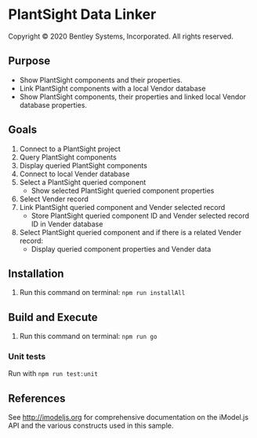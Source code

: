 # PlantSight Data Linker

Copyright © 2020 Bentley Systems, Incorporated. All rights reserved.

## Purpose
* Show PlantSight components and their properties.
* Link PlantSight components with a local Vendor database
* Show PlantSight components, their properties and linked local Vendor database properties.

## Goals

1. Connect to a PlantSight project
2. Query PlantSight components
3. Display queried PlantSight components
4. Connect to local Vender database
5. Select a PlantSight queried component
    * Show selected PlantSight queried component properties
6. Select Vender record
7. Link PlantSight queried component and Vender selected record
    * Store PlantSight queried component ID and Vender selected record ID in Vender database
8. Select PlantSight queried component and if there is a related Vender record:
    * Display queried component properties and Vender data

## Installation
1. Run this command on terminal: `npm run installAll`

## Build and Execute
1. Run this command on terminal: `npm run go`

### Unit tests

Run with `npm run test:unit`

## References
See http://imodeljs.org for comprehensive documentation on the iModel.js API and the various constructs used in this sample.
